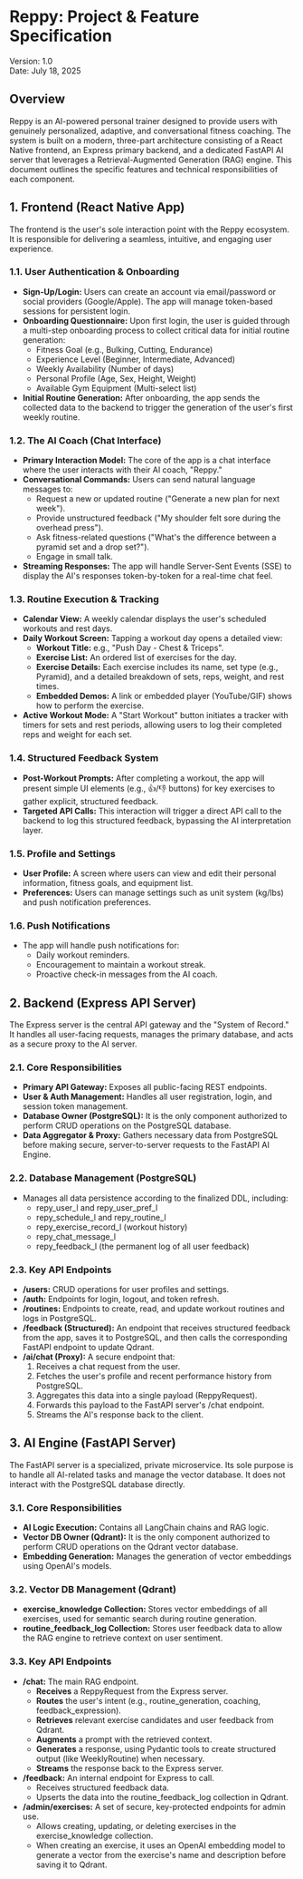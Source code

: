 # **Reppy: Project & Feature Specification**

Version: 1.0  
Date: July 18, 2025

## **Overview**

Reppy is an AI-powered personal trainer designed to provide users with genuinely personalized, adaptive, and conversational fitness coaching. The system is built on a modern, three-part architecture consisting of a React Native frontend, an Express primary backend, and a dedicated FastAPI AI server that leverages a Retrieval-Augmented Generation (RAG) engine. This document outlines the specific features and technical responsibilities of each component.

## **1\. Frontend (React Native App)**

The frontend is the user's sole interaction point with the Reppy ecosystem. It is responsible for delivering a seamless, intuitive, and engaging user experience.

### **1.1. User Authentication & Onboarding**

* **Sign-Up/Login:** Users can create an account via email/password or social providers (Google/Apple). The app will manage token-based sessions for persistent login.  
* **Onboarding Questionnaire:** Upon first login, the user is guided through a multi-step onboarding process to collect critical data for initial routine generation:  
  * Fitness Goal (e.g., Bulking, Cutting, Endurance)  
  * Experience Level (Beginner, Intermediate, Advanced)  
  * Weekly Availability (Number of days)  
  * Personal Profile (Age, Sex, Height, Weight)  
  * Available Gym Equipment (Multi-select list)  
* **Initial Routine Generation:** After onboarding, the app sends the collected data to the backend to trigger the generation of the user's first weekly routine.

### **1.2. The AI Coach (Chat Interface)**

* **Primary Interaction Model:** The core of the app is a chat interface where the user interacts with their AI coach, "Reppy."  
* **Conversational Commands:** Users can send natural language messages to:  
  * Request a new or updated routine ("Generate a new plan for next week").  
  * Provide unstructured feedback ("My shoulder felt sore during the overhead press").  
  * Ask fitness-related questions ("What's the difference between a pyramid set and a drop set?").  
  * Engage in small talk.  
* **Streaming Responses:** The app will handle Server-Sent Events (SSE) to display the AI's responses token-by-token for a real-time chat feel.

### **1.3. Routine Execution & Tracking**

* **Calendar View:** A weekly calendar displays the user's scheduled workouts and rest days.  
* **Daily Workout Screen:** Tapping a workout day opens a detailed view:  
  * **Workout Title:** e.g., "Push Day \- Chest & Triceps".  
  * **Exercise List:** An ordered list of exercises for the day.  
  * **Exercise Details:** Each exercise includes its name, set type (e.g., Pyramid), and a detailed breakdown of sets, reps, weight, and rest times.  
  * **Embedded Demos:** A link or embedded player (YouTube/GIF) shows how to perform the exercise.  
* **Active Workout Mode:** A "Start Workout" button initiates a tracker with timers for sets and rest periods, allowing users to log their completed reps and weight for each set.

### **1.4. Structured Feedback System**

* **Post-Workout Prompts:** After completing a workout, the app will present simple UI elements (e.g., 👍/👎 buttons) for key exercises to gather explicit, structured feedback.  
* **Targeted API Calls:** This interaction will trigger a direct API call to the backend to log this structured feedback, bypassing the AI interpretation layer.

### **1.5. Profile and Settings**

* **User Profile:** A screen where users can view and edit their personal information, fitness goals, and equipment list.  
* **Preferences:** Users can manage settings such as unit system (kg/lbs) and push notification preferences.

### **1.6. Push Notifications**

* The app will handle push notifications for:  
  * Daily workout reminders.  
  * Encouragement to maintain a workout streak.  
  * Proactive check-in messages from the AI coach.

## **2\. Backend (Express API Server)**

The Express server is the central API gateway and the "System of Record." It handles all user-facing requests, manages the primary database, and acts as a secure proxy to the AI server.

### **2.1. Core Responsibilities**

* **Primary API Gateway:** Exposes all public-facing REST endpoints.  
* **User & Auth Management:** Handles all user registration, login, and session token management.  
* **Database Owner (PostgreSQL):** It is the only component authorized to perform CRUD operations on the PostgreSQL database.  
* **Data Aggregator & Proxy:** Gathers necessary data from PostgreSQL before making secure, server-to-server requests to the FastAPI AI Engine.

### **2.2. Database Management (PostgreSQL)**

* Manages all data persistence according to the finalized DDL, including:  
  * repy\_user\_l and repy\_user\_pref\_l  
  * repy\_schedule\_l and repy\_routine\_l  
  * repy\_exercise\_record\_l (workout history)  
  * repy\_chat\_message\_l  
  * repy\_feedback\_l (the permanent log of all user feedback)

### **2.3. Key API Endpoints**

* **/users:** CRUD operations for user profiles and settings.  
* **/auth:** Endpoints for login, logout, and token refresh.  
* **/routines:** Endpoints to create, read, and update workout routines and logs in PostgreSQL.  
* **/feedback (Structured):** An endpoint that receives structured feedback from the app, saves it to PostgreSQL, and then calls the corresponding FastAPI endpoint to update Qdrant.  
* **/ai/chat (Proxy):** A secure endpoint that:  
  1. Receives a chat request from the user.  
  2. Fetches the user's profile and recent performance history from PostgreSQL.  
  3. Aggregates this data into a single payload (ReppyRequest).  
  4. Forwards this payload to the FastAPI server's /chat endpoint.  
  5. Streams the AI's response back to the client.

## **3\. AI Engine (FastAPI Server)**

The FastAPI server is a specialized, private microservice. Its sole purpose is to handle all AI-related tasks and manage the vector database. It does not interact with the PostgreSQL database directly.

### **3.1. Core Responsibilities**

* **AI Logic Execution:** Contains all LangChain chains and RAG logic.  
* **Vector DB Owner (Qdrant):** It is the only component authorized to perform CRUD operations on the Qdrant vector database.  
* **Embedding Generation:** Manages the generation of vector embeddings using OpenAI's models.

### **3.2. Vector DB Management (Qdrant)**

* **exercise\_knowledge Collection:** Stores vector embeddings of all exercises, used for semantic search during routine generation.  
* **routine\_feedback\_log Collection:** Stores user feedback data to allow the RAG engine to retrieve context on user sentiment.

### **3.3. Key API Endpoints**

* **/chat:** The main RAG endpoint.  
  * **Receives** a ReppyRequest from the Express server.  
  * **Routes** the user's intent (e.g., routine\_generation, coaching, feedback\_expression).  
  * **Retrieves** relevant exercise candidates and user feedback from Qdrant.  
  * **Augments** a prompt with the retrieved context.  
  * **Generates** a response, using Pydantic tools to create structured output (like WeeklyRoutine) when necessary.  
  * **Streams** the response back to the Express server.  
* **/feedback:** An internal endpoint for Express to call.  
  * Receives structured feedback data.  
  * Upserts the data into the routine\_feedback\_log collection in Qdrant.  
* **/admin/exercises:** A set of secure, key-protected endpoints for admin use.  
  * Allows creating, updating, or deleting exercises in the exercise\_knowledge collection.  
  * When creating an exercise, it uses an OpenAI embedding model to generate a vector from the exercise's name and description before saving it to Qdrant.
